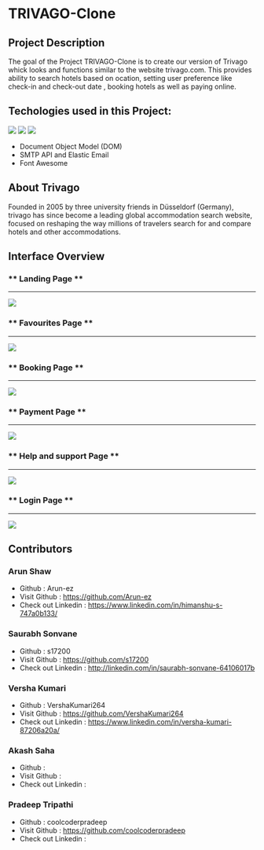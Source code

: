 # **TRIVAGO-Clone**


## **Project Description**

The goal of the Project TRIVAGO-Clone is to create our version of Trivago whick looks and functions similar to the website trivago.com. This provides ability to search hotels based on ocation, setting user preference like check-in and check-out date , booking hotels as well as paying online.

## **Techologies used in this Project:**
<img src="https://img.shields.io/badge/HTML5-E34F26?style=for-the-badge&logo=html5&logoColor=white"/>
<img src="https://img.shields.io/badge/CSS3-1572B6?style=for-the-badge&logo=css3&logoColor=white"/>
<img src="https://img.shields.io/badge/JavaScript-323330?style=for-the-badge&logo=javascript&logoColor=F7DF1E"/>

* Document Object Model (DOM)
* SMTP API and Elastic Email
* Font Awesome

## About Trivago

Founded in 2005 by three university friends in Düsseldorf (Germany), trivago has since become a leading global accommodation search website, focused on reshaping the way millions of travelers search for and compare hotels and other accommodations.

## Interface Overview

### ** Landing Page **
<hr>
<img src = "https://lh3.googleusercontent.com/YO_roWcAGjbrTnUJRx6DFon7k4_-XB4QColoaEB4yt6P0HiCFCkih_veTioWqG-pGHAX-IN3gInrclcrVNGk3lSPex31kb62IBiUoY-Wfmsrd70GmNa2T1AEfZXKCsECelbkuel88vuZQTRhb2sSV-l7HqZQ8VZmOj5U5_McUZwVKrzSHZBjFdeJkv5T0njWTf1p-6mCeNfYFQ24BcHg_qyHqFvuAcAKTgZobOuvbtM10WH9CKY-30uxPrw8eZjAi4pLD0LPy26HqGsYfVL5L2_l3klPj4drvtMyJBtz3bS2az8hwYPTv7YVezV4U677VK9YgNHA67TFoFnSiwWHFevc99CjQp2jFvmTSH00A_aLbrNsNBogR2RrFQhwlejgrABtvdmhQmFlEgjfBfwSZQSjMsO-GXbZkaqWN6SR52l1osdjRA9eht_fIA0iFkKfviDjWStArvThaKecxD46gAhfjHUUaEyUpGWDolYL9c3kPykzm5v6lwXXUldy22qybkUPHPs7T52JbWOiE_qQEUQ_QMJHl_dENYd4-4LbOFXnZk-PJwLFRTFspq48eUgquDZ0Bpz18ZAckISgK1hj3e3U2NVEFInnGGNbsQO728vGfxnz6TOqRX_mrV-tUBJqAG91RiG797t_Fi-HXztpC50IVDTq0tEE_UOeKrGGD_m_1AhV2bwLlip0ZhF1nE60B-DZ9F2IQWTwi0DBilZft5brd-WEqpbkPIX6czBRxOQaDqcY4oRJqDDI-9WIRsUuz71zlpzNLlBTTuGrLWkjL5jwDc_bvgD_waK6OOicFpPGc88EX6CbNQ44P1d2wepCnZ0B64Ui9pyoQiCQ_gX6fWcleevM3RuI8XSlG8ZMJWSiHxt61xirU7Knki8mAzlxMHeV2RLFmYlZ5xYcB5Ae9sRp0W7YwHinZajA_T5H65fgPT9yINQuvc_8dXeh5L2MGnUyPYOscUNMNWMJWQ=w1873-h934-no?authuser=1" />
<br>

### ** Favourites Page **
<hr>
<img src = "https://lh3.googleusercontent.com/Mb1zmMSMQ0nNUPEUiK8FHpYLEbkUlfkd9EnvjcYEVYHJCCQxRMBm8Ny8M40Q4DQ7uh9m-M_tSvT1Galbun0kEnncQyD4STDECWRky1p-0xE1mDWQchNvFHxYepf8a1jKpcTg2wzZjj_cI3DN_DIVQQiBuFcqC2NBZlOzHdkJvO4JgfDyo26PNl7RBVRtrX_xkWFCTGz-TfdsvLpjMUypF1gQjUxUq3HBTFrh21Eu8e6yiYr7V2PRRZQ-StrARV-xnsLdCJqvFbwzlteyq1Mevsdh-gy7fFnniwxq0Sac-RZNMu-MNAsf2s5-RMpfByfeqbJf1mL1cexWuFtsI317iRH_-reoKlvFtZdKtD7SnDYjK0-RcmVBnw10FRFYmpmspIn8Z5Cd8_-hw9JRxauJOjWPH_7GsQfT6jpn_ylNRRsnvl0p510IuShh9XRo8HrpE6DzVBo-E5c-c2Shzwbo-uUi4RfsSAgZd9eY-q6aTwvG2J5jvQJhvzlT8nZc01CyZVpIO3XzHVoPLj1AgnFCWV2M-7IdPjqmhWjGhqhUxBEp8E6PM0Ha-CGoh71pC_YavZEafe9VNWwG7mvl1IglijZAkVud4LQKDHgLp9X_ywOsahMXrLkSyjo69_T66Q-T6VA5aIOFmsnSu9uNuYAMPiV1QXX2RxFPNjs1GkXfmhjFOm5VkVoRQn1uVBWBuGrjVktJl1CUSppjK9nOCLs3ikZmx3SOyOETtbbAEhHaKXLGSeRPEyKHlaBBWdScqaUJiVLsV35U9KoAM4nNWAK0yxZq-n5izclFm5cZRbk4qZ4raF5GcjDZn8yuAS6zZ02TMdZ5SLmDmvb9RuhSSxKasI6lbcc31O8wDqdMP_UhlTvVE4gY9HFIdvYs1ELIGmDG39OTnmcComf7Hprti-VSQ_t0BTX-HEX1tkg0IZK00OBm5vpYNRLJ6uDXhrYAR0t1Mi1oRwLpMw90ZimtEA=w1873-h931-no?authuser=1" />
<br>

### ** Booking Page **
<hr>
<img src = "https://lh3.googleusercontent.com/AEIqHtvgUAQ7o2A4TUHqsoi79hNJ5iyb7ZlLGk29DCagP_76M6DoaT1i0ltQmSnTc-4fmZ9d_yQbFENjyr-N99cGzHDAKe6N6IbzV9bMvj_jwIokmXJpfYFkDBIvd6Qdich_43V-KLWoqx6iiHeK7Au1s-Ag_xzrHEsxVc-uqjHaAqEvlm9rFwJOIxKqttYT1oH_FDdtcofWaNw_aaquanRR_oII993wG8o6BzCeMr31RqZKR2HcEz46uHRqw3t-OnY_BTm3Vmdhrcr2MLPHasw8Vsf9TlYAIFqfEvKrcJTj5WPHEJyyOLXQQNI9EDjDdm1tpMeiLSSGN-ZXyt15di1DgMl49rwBoyYvCZFD5z8rVYXeGZa2peWSOgzcYWWjXR0qsa2ZJ02X6yTLumk9zHaM9wdByNvPIA4VhwckyixnIG3s8PqU-Jm-IIamn_l2XiG4KbaPegKnZsDj_ipnxVYAT-0JdpSQPPO95wPJVFYMV52YjH3tloVUpiOkion4-k84LY9F9UHnCCsxNX-XdF3UjuTEIT9WCCpKpdi-tgl_5VivhX7hASqfeITctgBeNzhIyVN4qvyvw-cY9UJcFhpJ9FEI8J46PfypF8nS_oyhd49BcFPhtni7oe7KZMFDh8Of1S3delJqakuosU2_G5rycP7ffXhs37--jsAUWrvyes21TMgpLxdInfk1BdX-4hqrRJE8IbQTjzxByMF-vVTHQWYg3UNts4fdtTZJR2RN7b-Zfd3azXg73knZNB0Kb2wcvBF51l7ni3ICb4ou05Wd92OyJd_2NMzi2-KpZR8cmD-sU82SzHuK2oIe2jromtz7dfBwhNjiv3XtL1hEjZH8NdtAwAjoJBxIZHgxiyaZfJX17IHAuPeycjTi9bWEoKbMoBgZoQ9NA9bYzV7mlTPVrgcv_qHqsUvJHl0bUplB3DRPVL7E_gP-QjpajMBoo--Un3hTKjEoDKV4Pg=w1873-h934-no?authuser=1" />
<br>

### ** Payment Page **
<hr>
<img src = "https://lh3.googleusercontent.com/c4Brqgvhg2Cwh4qMsuQcJyj8GQRiBTgbbkF6jJHmQF1Z_epDyAp9szJVOYRqZYn0BJCWa0P-8_o94I6tY5v5nkmYED_hauSpvql5RpbOW6jxC90AtiAJ7zcJUUAJfcl5os2xgFKXUrkZ7ykuQWSTCJ506fFU3LKqyj2teo_PEhe0Z3heWFacjj_JAL4Q3tXZe42cYuGtLIH01j9XfVpbpNySpyBJWV3gdwbueSMTAler9qAXouWHbHceNZtrmkTekNciDoPnshWEBCdxdndpW5xZtjZnVTn7_1xUCfn-z_cGiJgDljz6smsI6h7jGASo3HlNAxWzHQhtFIVg-Uhl2YzdS2PyVmXsLPZ7VkWsdzb9gVVho7SgmyobBn-Qr0Nw16w66Fl3BNwDxRX0oq2_NwWHm-vF7JktGwFqUtFx7afBqDy3R_qfFJYnQ3-l5PAqPJyj8yYtDruz-PUFALqMctMYd9myg2UVfXL48Zndi7-Nhf2i3tIUvs3D8mxocjb-8zqKQTFCWKIICcq8eBB7X45zK5g_LYqsnjD_EZxeozyMqUemZwJOB9wVFALtmC25cgXYtfyUFAWT75iZ1qJbSDuMZjdQ99CKmUkwDt8AfkJ_6zOr3fzX7WwcTW_B44MrCuOESQzkfUZnft3InZX_Xo1q3qdPY42H0rdEYwurlJwmv7zj_SIV2xkj2E_VLYQwt196nFKsO7cRHQZiR60mB-7K9AEh7KAtSSQ2jLlria_cEYlio4e2n5826VPeePBL2Q_dSy1ZmfGHkEkVilp8UI3qOBZ-fbwCqwBa8DqpKP14zFB7N_x6cQXjFWvZymeRSDhnYaLj0JsLnUJQluncvwnX7wDSsijg3KTJExcooauFMHltmWaAlgcVUxfm6Nav72hquTHBjFKrT6PUfk69zJbtEzJj1bQNY3ZXbs58vZeYSc5qi59zIYiUXAcoO5sWH5PV2im6g6XMbMBimw=w1873-h930-no?authuser=1" />
<br>

### ** Help and support Page **
<hr>
<img src = "https://lh3.googleusercontent.com/RDgkYuyKV1gyxlQ23krcmSlzGyUEWJctB4lwuWgP6_YiHUHHqyp36ky-jYgEw0J5LDwAhAdjSsxCSpRlbWcqf0DasHrUHF-JOgKGvIvokp80BhOgiUXRqvk5-GE2-7re8WROKHK9c5sSq4tdlHcnD1oZa4n7nENBR1MlR4zm72gtQefBkGFd8qgNmkpi9BPRsuiL_2KDRyuJpDnae1S6Du8KQ_Ymgy9fnad8vxyk7sfwYl-Aju6ZEIjN73s5XqE1kAE-bUR-3pUAT16DkQkCOh75PABoj0fSW_-OiRrAiFsiXYy3oOWnVwguSFCOVUASoKrVmoBORkrA7YPRJNNGAOK5dOJ6couoQNoXIt_d6t0vmoOmDI_npIhAv24cHO3gdH2s_4fKkQKy8Lpw9c9pqt0HKY_ot_s7tyGqWxc9qProWrPmY4Wftdw1SXFYH-UImzO2qLF9HBcSeC303_uie6mP2o4tC4G7p_bJJ5jIBct8IJa2z6jiOQDnUdijT0s8yn64oFhCvC2HzHa8s8t6doUQM7ZibfhHR3bJvWDP1rVAB4zXwurtgLgBr5Sdzlg-dwSOIaPLQEwfg1bK4lZp1g2kbbUicFG29AmkbS9-L_Onw4xFdvAD2M4wtDNPMLfyV3TuZ4KixoXDLeYQLyjd6R87RU0dqZXf4bTyZFLt6SNwQRMBohBGIudKTSU8JJjxXw_4vdDocMSfJkyYAMi_y7gzyHa93g1BqhQFRQ7cfclfPbj7Qh-CPrU3unXp6Aw4sgupdgoDqFC9TZNOJwIifObDCmSfib0kw-0cc_LLTCybHfNEiWsVhRMwyhnbLRn7kDj0X7kG_ttxs7LyjrRKOwJUBfBzcPDaH1aM2ZnlGY0hFv_MspZMThtSpnjAIpT0lo6gh-bNuzCojmYypk31dj7TJXS0C7Oo8YY5Av9f4lhN7L-B2pfzY3-3ZX0373XhYVGmaWZxPrYkKzNqow=w1873-h935-no?authuser=1" />
<br>

### ** Login Page **
<hr>
<img src = "https://lh3.googleusercontent.com/J8H0fKSk5SriAjANGh5TfjZTsjtuj1ohWM35Qog1Zx_TZ-6PHM87gqCRSy2Ts2qFMenHNURE0Hfo0D_925n4VpYaHQQswM5E5TFj5Jf-BWb_SRjNMGbCiOVpTinquj-cZmzCor2H_H3c6y1k1AF2EiZBiA5518E7RjDzixWBpEm1u00d9oAJEVTwXLyIqNBe4AEdCBOglReJ9pYx-E_-sgQxvZNZ1pOguSSzTjBWiEr_YXuF1wo1tsANYLlRnbK-LWS0hz7bgb6Y4yHwxbIKt4IVubwCjgXjYEULcaa_AlbXfzMnHDllyandTedPHNwShxZxLEF8Y_osc_qXBCwzsz14d7Qa3NVA_Oy5j9pcxnr0W4jOA3EjMRLFClf7tQ4d_Qr7BQDr5mNNF5fvn0LUdncIktOW_LEHPfFswJOsSHM20T8PmJ8RtfCl1eu-3lhI2eoaHISuXCGh7XF6M064f1J00Op89toIuEPiU3t_r0QcSFlTxZHKUKO6rPjldenforQwkSYZogV7u-9iEul-2k5sipB84wmqG6JZD65fimmenIb6VUvBS5sY2zilUa__NjODA8meMj9kTzMQC3LL0fvP1aKlzfA44amXFcoKlJP9BBW7Lboza8bn2AIKSZ5Ps-qeldHNdKyBcxXkTMJdCP3PzyKZELojCkFmycs6TxnPfp2qEzlBw7LjamzuGD4F_vi6X5J2eEAAjRktVir_48t-QUWWs5gj2Mkth8D3kXV6odwIAGD0yyW9TajurYmjrJewOlNyN3oEuzPeEQtxJe4oRgZcP0FDwpNawBe3CTz8yj2MPxtTlyB2Ya4joCrCV_8bii_veE4WYz6nCmHf_4P-bCg7odCFb8xgqAsiCAzuVHf0pbnwjtAUw6GfMWPv0dodVTX1Exc_yahjtnhuVVB_qmGJcLf3pBTiXThlRAG3AyskC6cy1-Sf8k7HYiq01Dk3ijjq-NpG0z75NQ=w1873-h931-no?authuser=1" />
<br>

## Contributors

### Arun Shaw
- Github : Arun-ez
- Visit Github : https://github.com/Arun-ez
- Check out Linkedin : https://www.linkedin.com/in/himanshu-s-747a0b133/


### Saurabh Sonvane
- Github : s17200
- Visit Github : https://github.com/s17200
- Check out Linkedin : http://linkedin.com/in/saurabh-sonvane-64106017b

### Versha Kumari
- Github : VershaKumari264
- Visit Github : https://github.com/VershaKumari264
- Check out Linkedin : https://www.linkedin.com/in/versha-kumari-87206a20a/

### Akash Saha
- Github :
- Visit Github : 
- Check out Linkedin : 

### Pradeep Tripathi
- Github : coolcoderpradeep
- Visit Github : https://github.com/coolcoderpradeep
- Check out Linkedin : 



